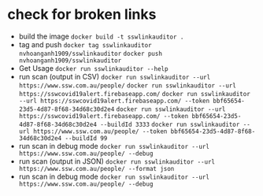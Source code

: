 # check for broken links 
-   build the image
    `docker build -t sswlinkauditor .`
-   tag and push
    `docker tag sswlinkauditor nvhoanganh1909/sswlinkauditor`
    `docker push nvhoanganh1909/sswlinkauditor`
-   Get Usage
    `docker run sswlinkauditor --help`
-   run scan (output in CSV)
    `docker run sswlinkauditor --url https://www.ssw.com.au/people/`
    `docker run sswlinkauditor --url https://sswcovid19alert.firebaseapp.com/`
    `docker run sswlinkauditor --url https://sswcovid19alert.firebaseapp.com/ --token bbf65654-23d5-4d87-8f68-34d68c30d2e4`
    `docker run sswlinkauditor --url https://sswcovid19alert.firebaseapp.com/ --token bbf65654-23d5-4d87-8f68-34d68c30d2e4 --buildId 3333`
    `docker run sswlinkauditor --url https://www.ssw.com.au/people/ --token bbf65654-23d5-4d87-8f68-34d68c30d2e4 --buildId 99`
-   run scan in debug mode
    `docker run sswlinkauditor --url https://www.ssw.com.au/people/ --debug`
-   run scan (output in JSON)
    `docker run sswlinkauditor --url https://www.ssw.com.au/people/ --format json`
-   run scan in debug mode
    `docker run sswlinkauditor --url https://www.ssw.com.au/people/ --debug`
